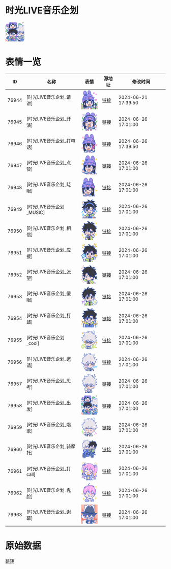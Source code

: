 # 时光LIVE音乐企划

<img src="./cover.png" height="60" alt="cover" />

# 表情一览

|ID|名称|表情|源地址|修改时间|
|----|----|----|----|----|
|76944|[时光LIVE音乐企划_请讲]|<img src="./pic/076944_%5B时光LIVE音乐企划_请讲%5D.png" height="60" alt="请讲"/>|[链接](https://i0.hdslb.com/bfs/garb/1132942ea50c5ab34d8a9fb035f295c0eaa65fee.png)|2024-06-21 17:39:50|
|76945|[时光LIVE音乐企划_开演]|<img src="./pic/076945_%5B时光LIVE音乐企划_开演%5D.png" height="60" alt="开演"/>|[链接](https://i0.hdslb.com/bfs/garb/ebe7a7d5c755bd938d8184203421dec5d24dc72a.png)|2024-06-26 17:01:00|
|76946|[时光LIVE音乐企划_打电话]|<img src="./pic/076946_%5B时光LIVE音乐企划_打电话%5D.png" height="60" alt="打电话"/>|[链接](https://i0.hdslb.com/bfs/garb/ee24b099207dbb39354fcbcbab89d25d51524de5.png)|2024-06-26 17:39:50|
|76947|[时光LIVE音乐企划_点赞]|<img src="./pic/076947_%5B时光LIVE音乐企划_点赞%5D.png" height="60" alt="点赞"/>|[链接](https://i0.hdslb.com/bfs/garb/306d457c28ad869c53e925c6ab40e800b6767de0.png)|2024-06-26 17:01:00|
|76948|[时光LIVE音乐企划_眨眼]|<img src="./pic/076948_%5B时光LIVE音乐企划_眨眼%5D.png" height="60" alt="眨眼"/>|[链接](https://i0.hdslb.com/bfs/garb/588d78afb8834ce437a9f5bbf2265e1a622f3b2d.png)|2024-06-26 17:01:00|
|76949|[时光LIVE音乐企划_MUSIC]|<img src="./pic/076949_%5B时光LIVE音乐企划_MUSIC%5D.png" height="60" alt="MUSIC"/>|[链接](https://i0.hdslb.com/bfs/garb/c38f080a6e3a2a6e175db39ead33ba8aa8f24974.png)|2024-06-26 17:01:00|
|76950|[时光LIVE音乐企划_相信]|<img src="./pic/076950_%5B时光LIVE音乐企划_相信%5D.png" height="60" alt="相信"/>|[链接](https://i0.hdslb.com/bfs/garb/0a44a04be842e104537c36d1e2900828e9eb795c.png)|2024-06-26 17:01:00|
|76951|[时光LIVE音乐企划_应援]|<img src="./pic/076951_%5B时光LIVE音乐企划_应援%5D.png" height="60" alt="应援"/>|[链接](https://i0.hdslb.com/bfs/garb/1736061b58124f573be71b60f144cd3d906f014f.png)|2024-06-26 17:01:00|
|76952|[时光LIVE音乐企划_张望]|<img src="./pic/076952_%5B时光LIVE音乐企划_张望%5D.png" height="60" alt="张望"/>|[链接](https://i0.hdslb.com/bfs/garb/24d799e5a2338a06c823706ba9c6cc52887d2385.png)|2024-06-26 17:01:00|
|76953|[时光LIVE音乐企划_傻眼]|<img src="./pic/076953_%5B时光LIVE音乐企划_傻眼%5D.png" height="60" alt="傻眼"/>|[链接](https://i0.hdslb.com/bfs/garb/0a2737cd5bb06c0a8bd480c8f8ed84075a809100.png)|2024-06-26 17:01:00|
|76954|[时光LIVE音乐企划_打鼓]|<img src="./pic/076954_%5B时光LIVE音乐企划_打鼓%5D.png" height="60" alt="打鼓"/>|[链接](https://i0.hdslb.com/bfs/garb/799c88863710c3a6460970db91d9a569ac2768eb.png)|2024-06-26 17:01:00|
|76955|[时光LIVE音乐企划_cool]|<img src="./pic/076955_%5B时光LIVE音乐企划_cool%5D.png" height="60" alt="cool"/>|[链接](https://i0.hdslb.com/bfs/garb/ef75ae74911e697a1fd663afa48e4b0bfc131c05.png)|2024-06-26 17:01:00|
|76956|[时光LIVE音乐企划_邀请]|<img src="./pic/076956_%5B时光LIVE音乐企划_邀请%5D.png" height="60" alt="邀请"/>|[链接](https://i0.hdslb.com/bfs/garb/1832ee0f6e571843d41795c609fc090bbf2b482e.png)|2024-06-26 17:01:00|
|76957|[时光LIVE音乐企划_思考]|<img src="./pic/076957_%5B时光LIVE音乐企划_思考%5D.png" height="60" alt="思考"/>|[链接](https://i0.hdslb.com/bfs/garb/1df17e4f7406286374541638a772de60e83edb8c.png)|2024-06-26 17:01:00|
|76958|[时光LIVE音乐企划_出发]|<img src="./pic/076958_%5B时光LIVE音乐企划_出发%5D.png" height="60" alt="出发"/>|[链接](https://i0.hdslb.com/bfs/garb/6147f7842ef277490fea9c37fd53d8b23e22f856.png)|2024-06-26 17:01:00|
|76959|[时光LIVE音乐企划_唱歌]|<img src="./pic/076959_%5B时光LIVE音乐企划_唱歌%5D.png" height="60" alt="唱歌"/>|[链接](https://i0.hdslb.com/bfs/garb/bbabfc0d42ffce1f7116b87faa0e7dd83b72a275.png)|2024-06-26 17:01:00|
|76960|[时光LIVE音乐企划_骑摩托]|<img src="./pic/076960_%5B时光LIVE音乐企划_骑摩托%5D.png" height="60" alt="骑摩托"/>|[链接](https://i0.hdslb.com/bfs/garb/67ca8c48a79d6220a093565fb51ad38adefbe0cb.png)|2024-06-26 17:01:00|
|76961|[时光LIVE音乐企划_打call]|<img src="./pic/076961_%5B时光LIVE音乐企划_打call%5D.png" height="60" alt="打call"/>|[链接](https://i0.hdslb.com/bfs/garb/369b9d55f9bd2ff417eebcd1678087d8aaf449b4.png)|2024-06-26 17:01:00|
|76962|[时光LIVE音乐企划_鬼脸]|<img src="./pic/076962_%5B时光LIVE音乐企划_鬼脸%5D.png" height="60" alt="鬼脸"/>|[链接](https://i0.hdslb.com/bfs/garb/70491f39fd5a93b30e92ffa14529a58f6ea88b0f.png)|2024-06-26 17:01:00|
|76963|[时光LIVE音乐企划_谢幕]|<img src="./pic/076963_%5B时光LIVE音乐企划_谢幕%5D.png" height="60" alt="谢幕"/>|[链接](https://i0.hdslb.com/bfs/garb/fde3f9631430dc1ee46cb44a5b78601adb07bcfa.png)|2024-06-26 17:01:00|

# 原始数据

[跳转](./raw.json)

